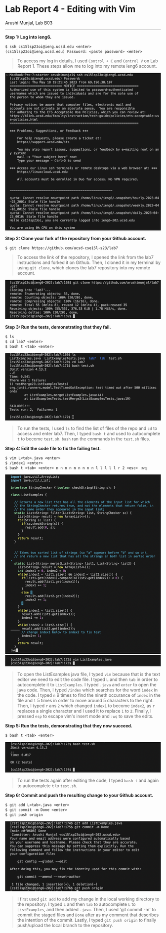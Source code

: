 # Lab Report 4 - Editing with Vim
Arushi Munjal, Lab B03

---

**Step 1: Log into ieng6.**

```
$ ssh cs15lsp23oi@ieng.ucsd.edu <enter>
(cs15lsp23oi@ieng.ucsd.edu) Password: <paste password> <enter>
```

> To access my log in details, I used `Control + C` and `Control V` on Lab Report 1. These steps allow me to log into my remote ieng6 account.
 
![Image](step1.png)
  
**Step 2: Clone your fork of the repository from your Github account.**

```
$ git clone https://github.com/ucsd-cse15l-s23/lab7
```
> To access the link of the repository, I opened the link from the lab7 instructions and forked it on Github. Then, I cloned it in my terminal by using `git clone`, which clones the lab7 repository into my remote account.

![Image](step2.png)

**Step 3: Run the tests, demonstrating that they fail.**

```
$ ls
$ cd lab7 <enter>
$ bash t <tab> <enter>
```
 
![Image](step3.1.png)

> To run the tests, I used `ls` to find the list of files of the repo and `cd` to access and enter lab7. Then, I typed `bash t` and used <tab> to autocomplete `t` to become `test.sh`. `bash` ran the commands in the `test.sh` files.
  
**Step 4: Edit the code file to fix the failing test.**
 
```
$ vim L<tab>.java <enter>
$ /index1 <enter>
$ bash t <tab> <enter> n n n n n n n n n l l l l l r 2 <esc> :wq
```
 
![Image](step4.1.png)
![Image](step4.2.png)

> To open the ListExamples java file, I typed `vim` because that is the text editor we need to edit the code file. I typed `L` and then `tab` in order to autocomplete it to `ListExamples`. I typed `.java` and `enter` to open the java code. Then, I typed `/index` which searches for the word `index` in the code. I typed `n` 9 times to find the nineth occurance of `index` in the file and `l` 5 times in order to move around 5 characters to the right. Then, I typed `r` ans `2` which changed `index1` to become `index2`, as `r` replaces a single character and I used it to replace `1` to `2`. Finally, I pressed `esp` to escape vim's insert mode and `:wq` to save the edits.
  
**Step 5: Run the tests, demonstrating that they now succeed.**
 
```
$ bash t <tab> <enter>
```
 
![Image](step5.png)

> To run the tests again after editing the code, I typed `bash t` and <tab> again to autocomplete `t` to `test.sh`.
  
**Step 6: Commit and push the resulting change to your Github account.**
 
```
$ git add L<tab>.java <enter>
$ git commit -m Done <enter>
$ git push origin
```
 
![Image](step6.png)

> I first used `git add` to add my change in the local working directory to the repository. I typed `L` and then `tab` to autocomplete `L` to `ListExamples`, and then added `.java`. Then, I used 'git commit -m' to commit the staged files and `Done` after as my comment that describes the intention of the commit. Lastly, I typed `git push origin` to finally push/upload the local branch to the repository.
